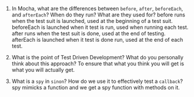 <!-- Answers to the Short Answer Essay Questions go here -->

1.  In Mocha, what are the differences between `before`, `after`, `beforeEach`, and `afterEach`? When do they run? What are they used for?
    before runs when the test suit is launched, used at the beginning of a test suit.
    beforeEach is launched when it test is run, used when running each test.
    after runs when the test suit is done, used at the end of testing.
    afterEach is launched when it test is done run, used at the end of each test.

2.  What is the point of Test Driven Development? What do you personally think about this approach?
    To ensure that what you think you will get is what you will actually get.

3.  What is a `spy` in `sinon`? How do we use it to effectively test a `callback`?
    spy mimicks a function and we get a spy function with methods on it.
